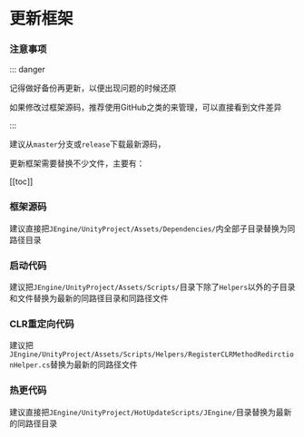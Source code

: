# 更新框架

### 注意事项

::: danger

记得做好备份再更新，以便出现问题的时候还原

如果修改过框架源码，推荐使用GitHub之类的来管理，可以直接看到文件差异

:::



建议从```master```分支或```release```下载最新源码，

更新框架需要替换不少文件，主要有：



[[toc]]





### 框架源码

建议直接把```JEngine/UnityProject/Assets/Dependencies/```内全部子目录替换为同路径目录



### 启动代码

建议把```JEngine/UnityProject/Assets/Scripts/```目录下除了```Helpers```以外的子目录和文件替换为最新的同路径目录和同路径文件



### CLR重定向代码

建议把```JEngine/UnityProject/Assets/Scripts/Helpers/RegisterCLRMethodRedirctionHelper.cs```替换为最新的同路径文件



### 热更代码

建议直接把```JEngine/UnityProject/HotUpdateScripts/JEngine/```目录替换为最新的同路径目录

